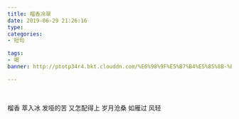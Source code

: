 ```yaml
---
title: 榴香冷翠
date: 2019-06-29 21:26:16
type: 
categories: 
- 短句

tags:
- 喝
banner: http://ptotp34r4.bkt.clouddn.com/%E6%98%9F%E5%B7%B4%E5%85%8B-%E7%92%83%E5%85%89%E7%9F%B3%E6%A6%B4%E5%86%B7%E8%90%83.jpg

---
```


<br />

榴香
萃入冰
发哑的苦
又怎配得上
岁月沧桑
如雁过
风轻